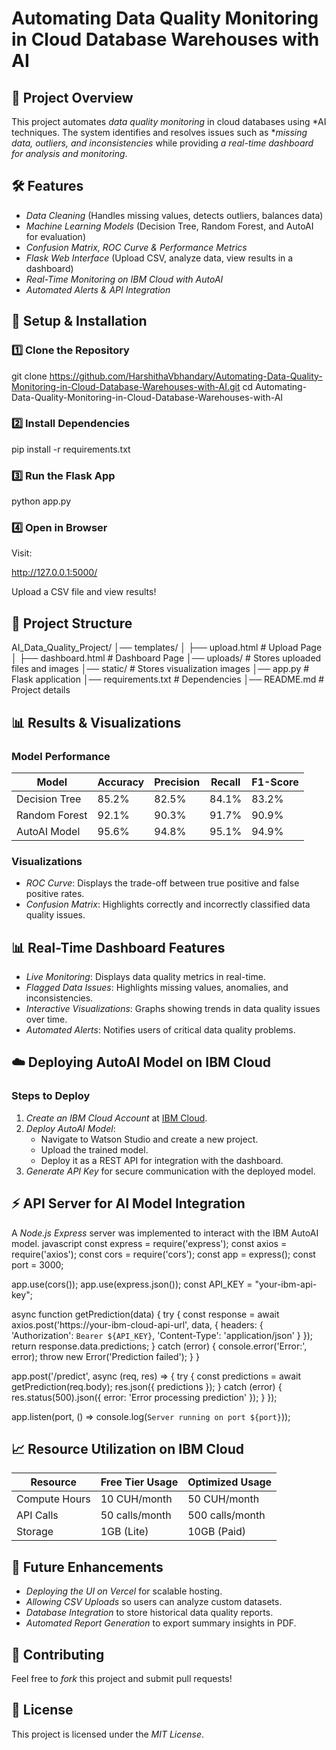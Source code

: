 # Automating Data Quality Monitoring in Cloud Database Warehouses with AI

## 📌 Project Overview
This project automates *data quality monitoring* in cloud databases using *AI techniques. The system identifies and resolves issues such as **missing data, outliers, and inconsistencies* while providing *a real-time dashboard for analysis and monitoring*.

## 🛠️ Features
- *Data Cleaning* (Handles missing values, detects outliers, balances data)
- *Machine Learning Models* (Decision Tree, Random Forest, and AutoAI for evaluation)
- *Confusion Matrix, ROC Curve & Performance Metrics*
- *Flask Web Interface* (Upload CSV, analyze data, view results in a dashboard)
- *Real-Time Monitoring on IBM Cloud with AutoAI*
- *Automated Alerts & API Integration*

## 🚀 Setup & Installation
### 1️⃣ Clone the Repository
git clone https://github.com/HarshithaVbhandary/Automating-Data-Quality-Monitoring-in-Cloud-Database-Warehouses-with-AI.git
cd Automating-Data-Quality-Monitoring-in-Cloud-Database-Warehouses-with-AI


### 2️⃣ Install Dependencies
pip install -r requirements.txt


### 3️⃣ Run the Flask App
python app.py


### 4️⃣ Open in Browser
Visit:

http://127.0.0.1:5000/

Upload a CSV file and view results!

## 📂 Project Structure

AI_Data_Quality_Project/
│── templates/
│   ├── upload.html        # Upload Page
│   ├── dashboard.html     # Dashboard Page
│── uploads/               # Stores uploaded files and images
│── static/                # Stores visualization images
│── app.py                 # Flask application
│── requirements.txt        # Dependencies
│── README.md              # Project details


## 📊 Results & Visualizations
### Model Performance
| Model          | Accuracy | Precision | Recall | F1-Score |
|---------------|----------|----------|--------|----------|
| Decision Tree | 85.2%    | 82.5%    | 84.1%  | 83.2%    |
| Random Forest | 92.1%    | 90.3%    | 91.7%  | 90.9%    |
| AutoAI Model  | 95.6%    | 94.8%    | 95.1%  | 94.9%    |

### Visualizations
- *ROC Curve*: Displays the trade-off between true positive and false positive rates.
- *Confusion Matrix*: Highlights correctly and incorrectly classified data quality issues.

## 📊 Real-Time Dashboard Features
- *Live Monitoring*: Displays data quality metrics in real-time.
- *Flagged Data Issues*: Highlights missing values, anomalies, and inconsistencies.
- *Interactive Visualizations*: Graphs showing trends in data quality issues over time.
- *Automated Alerts*: Notifies users of critical data quality problems.

## ☁️ Deploying AutoAI Model on IBM Cloud
### Steps to Deploy
1. *Create an IBM Cloud Account* at [IBM Cloud](https://cloud.ibm.com/).
2. *Deploy AutoAI Model*:
   - Navigate to Watson Studio and create a new project.
   - Upload the trained model.
   - Deploy it as a REST API for integration with the dashboard.
3. *Generate API Key* for secure communication with the deployed model.

## ⚡ API Server for AI Model Integration
A *Node.js Express* server was implemented to interact with the IBM AutoAI model.
javascript
const express = require('express');
const axios = require('axios');
const cors = require('cors');
const app = express();
const port = 3000;

app.use(cors());
app.use(express.json());
const API_KEY = "your-ibm-api-key";

async function getPrediction(data) {
    try {
        const response = await axios.post('https://your-ibm-cloud-api-url', data, {
            headers: { 'Authorization': `Bearer ${API_KEY}`, 'Content-Type': 'application/json' }
        });
        return response.data.predictions;
    } catch (error) {
        console.error('Error:', error);
        throw new Error('Prediction failed');
    }
}

app.post('/predict', async (req, res) => {
    try {
        const predictions = await getPrediction(req.body);
        res.json({ predictions });
    } catch (error) {
        res.status(500).json({ error: 'Error processing prediction' });
    }
});

app.listen(port, () => console.log(`Server running on port ${port}`));


## 📈 Resource Utilization on IBM Cloud
| Resource         | Free Tier Usage | Optimized Usage |
|-----------------|----------------|-----------------|
| Compute Hours   | 10 CUH/month    | 50 CUH/month    |
| API Calls       | 50 calls/month  | 500 calls/month |
| Storage        | 1GB (Lite)      | 10GB (Paid)     |

## 🔮 Future Enhancements
- *Deploying the UI on Vercel* for scalable hosting.
- *Allowing CSV Uploads* so users can analyze custom datasets.
- *Database Integration* to store historical data quality reports.
- *Automated Report Generation* to export summary insights in PDF.

## 📝 Contributing
Feel free to *fork* this project and submit pull requests!

## 📜 License
This project is licensed under the *MIT License*.
